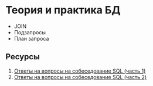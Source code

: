 # Теория и практика БД

* JOIN
* Подзапросы
* План запроса

## Ресурсы
1. [Ответы на вопросы на собеседование SQL (часть 1)](https://jsehelper.blogspot.ru/2016/01/sql-1.html)
2. [Ответы на вопросы на собеседование SQL (часть 2)](https://jsehelper.blogspot.ru/2016/01/sql-2.html)
